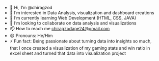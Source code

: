 - 👋 Hi, I’m @chiragzod
- 👀 I’m interested in Data Analysis, visualization and dashboard creations
- 🌱 I’m currently learning Web Development (HTML, CSS, JAVA)
- 💞️ I’m looking to collaborate on data analysis and visualizations
- 📫 How to reach me chiragzodape24@gmail.com
- 😄 Pronouns: He/Him
- ⚡ Fun fact: Being passionate about turning data into insights so much, that I once created a visualization of my gaming stats and win ratio in excel sheet and turned that data into visualization project
  

<!---
chiragzod/chiragzod is a ✨ special ✨ repository because its `README.md` (this file) appears on your GitHub profile.
You can click the Preview link to take a look at your changes.
--->
